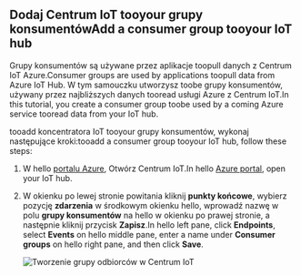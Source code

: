 ## <a name="add-a-consumer-group-tooyour-iot-hub"></a><span data-ttu-id="c5903-101">Dodaj Centrum IoT tooyour grupy konsumentów</span><span class="sxs-lookup"><span data-stu-id="c5903-101">Add a consumer group tooyour IoT hub</span></span>

<span data-ttu-id="c5903-102">Grupy konsumentów są używane przez aplikacje toopull danych z Centrum IoT Azure.</span><span class="sxs-lookup"><span data-stu-id="c5903-102">Consumer groups are used by applications toopull data from Azure IoT Hub.</span></span> <span data-ttu-id="c5903-103">W tym samouczku utworzysz toobe grupy konsumentów, używany przez najbliższych danych tooread usługi Azure z Centrum IoT.</span><span class="sxs-lookup"><span data-stu-id="c5903-103">In this tutorial, you create a consumer group toobe used by a coming Azure service tooread data from your IoT hub.</span></span>

<span data-ttu-id="c5903-104">tooadd koncentratora IoT tooyour grupy konsumentów, wykonaj następujące kroki:</span><span class="sxs-lookup"><span data-stu-id="c5903-104">tooadd a consumer group tooyour IoT hub, follow these steps:</span></span>

1. <span data-ttu-id="c5903-105">W hello [portalu Azure](https://ms.portal.azure.com/), Otwórz Centrum IoT.</span><span class="sxs-lookup"><span data-stu-id="c5903-105">In hello [Azure portal](https://ms.portal.azure.com/), open your IoT hub.</span></span>
2. <span data-ttu-id="c5903-106">W okienku po lewej stronie powitania kliknij **punkty końcowe**, wybierz pozycję **zdarzenia** w środkowym okienku hello, wprowadź nazwę w polu **grupy konsumentów** na hello w okienku po prawej stronie, a następnie kliknij przycisk  **Zapisz**.</span><span class="sxs-lookup"><span data-stu-id="c5903-106">In hello left pane, click **Endpoints**, select **Events** on hello middle pane, enter a name under **Consumer groups** on hello right pane, and then click **Save**.</span></span>

   ![Tworzenie grupy odbiorców w Centrum IoT](../articles/iot-hub/media/iot-hub-create-consumer-group/1_iot-hub-create-consumer-group-azure.png)